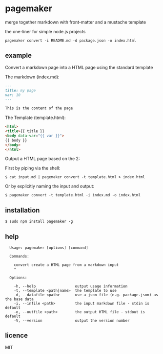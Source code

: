 pagemaker
=========

merge together markdown with front-matter and a mustache template

the one-liner for simple node.js projects

```
pagemaker convert -i README.md -d package.json -o index.html
```

## example

Convert a markdown page into a HTML page using the standard template

The markdown (index.md):

```markdown
---
title: my page
var: 10
---

This is the content of the page
```

The Template (template.html):

```html
<html>
<title>{{ title }}
<body data-var="{{ var }}">
{{ body }}
</body>
</html>
```

Output a HTML page based on the 2:

First by piping via the shell:

```
$ cat input.md | pagemaker convert -t template.html > index.html
```

Or by explicitly naming the input and output:

```
$ pagemaker convert -t template.html -i index.md -o index.html
```

## installation

```
$ sudo npm install pagemaker -g
```

## help

```
  Usage: pagemaker [options] [command]

  Commands:

    convert create a HTML page from a markdown input
    *

  Options:

    -h, --help                  output usage information
    -t, --template <path|name>  the template to use
    -d, --datafile <path>       use a json file (e.g. package.json) as the base data
    -i, --infile <path>         the input markdown file - stdin is default
    -o, --outfile <path>        the output HTML file - stdout is default
    -V, --version               output the version number

```

## licence
MIT

